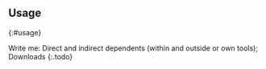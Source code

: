 ## Usage
{:#usage}

Write me: Direct and indirect dependents (within and outside or own tools); Downloads
{:.todo}
